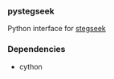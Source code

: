 ### pystegseek
Python interface for [stegseek](https://github.com/RickdeJager/stegseek)

### Dependencies
* cython
